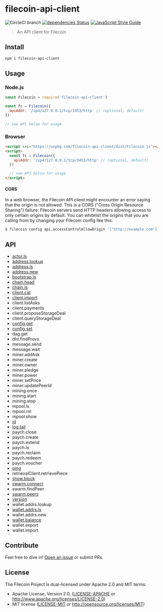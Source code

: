 # filecoin-api-client

![CircleCI branch](https://img.shields.io/circleci/project/github/filecoin-project/js-filecoin-api-client/master.svg)
[![dependencies Status](https://david-dm.org/filecoin-project/js-filecoin-api-client/status.svg)](https://david-dm.org/filecoin-project/js-filecoin-api-client)
[![JavaScript Style Guide](https://img.shields.io/badge/code_style-standard-brightgreen.svg)](https://standardjs.com)

> An API client for Filecoin

## Install

```sh
npm i filecoin-api-client
```

## Usage

### Node.js

```js
const Filecoin = require('filecoin-api-client')

const fc = Filecoin({
  apiAddr: '/ip4/127.0.0.1/tcp/3453/http' // (optional, default)
})

// see API below for usage
```

### Browser

```html
<script src="https://unpkg.com/filecoin-api-client/dist/Filecoin.js"></script>
<script>
  const fc = Filecoin({
    apiAddr: '/ip4/127.0.0.1/tcp/3453/http' // (optional, default)
  })

  // see API below for usage
</script>
```

#### CORS

In a web browser, the Filecoin API client might encounter an error saying that the origin is not allowed. This is a CORS ("Cross Origin Resource Sharing") failure: Filecoin servers send HTTP headers allowing access to only certain origins by default. You can whitelist the origins that you are calling from by changing your Filecoin config like this:

```sh
$ filecoin config api.accessControlAllowOrigin '["http://example.com"]'
```

## API

* [actor.ls](API.md#actorls)
* [address.lookup](API.md#addresslookup)
* [address.ls](API.md#addressls)
* [address.new](API.md#addressnew)
* [bootstrap.ls](API.md#bootstrapls)
* [chain.head](API.md#chainhead)
* [chain.ls](API.md#chainls)
* [client.cat](API.md#clientcat)
* [client.import](API.md#clientimport)
* client.listAsks
* client.payments
* client.proposeStorageDeal
* client.queryStorageDeal
* [config.get](API.md#configget)
* [config.set](API.md#configset)
* dag.get
* dht.findProvs
* message.send
* message.wait
* miner.addAsk
* miner.create
* miner.owner
* miner.pledge
* miner.power
* miner.setPrice
* miner.updatePeerId
* mining.once
* mining.start
* mining.stop
* mpool.ls
* mpool.rm
* mpool.show
* [id](API.md#id)
* [log.tail](API.md#logtail)
* paych.close
* paych.create
* paych.extend
* paych.ls
* paych.reclaim
* paych.redeem
* paych.voucher
* [ping](API.md#ping)
* retrievalClient.retrievePiece
* [show.block](API.md#showblock)
* [swarm.connect](API.md#swarmconnect)
* swarm.findPeer
* [swarm.peers](API.md#swarmpeers)
* [version](API.md#version)
* wallet.addrs.lookup
* [wallet.addrs.ls](API.md#walletaddrsls)
* wallet.addrs.new
* [wallet.balance](API.md#walletbalance)
* wallet.export
* wallet.import

## Contribute

Feel free to dive in! [Open an issue](https://github.com/filecoin-project/js-filecoin-api-client/issues/new) or submit PRs.

## License

The Filecoin Project is dual-licensed under Apache 2.0 and MIT terms:
- Apache License, Version 2.0, ([LICENSE-APACHE](https://github.com/filecoin-project/js-filecoin-api-client/blob/master/LICENSE-APACHE) or http://www.apache.org/licenses/LICENSE-2.0)
- MIT license ([LICENSE-MIT](https://github.com/filecoin-project/js-filecoin-api-client/blob/master/LICENSE-MIT) or http://opensource.org/licenses/MIT)
